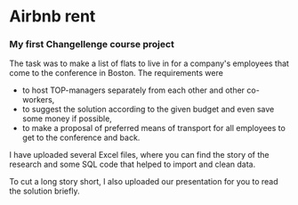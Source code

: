 # Airbnb rent
### My first Changellenge course project
The task was to make a list of flats to live in for a company's employees that come to the conference in Boston. The requirements were
- to host TOP-managers separately from each other and other co-workers,
- to suggest the solution according to the given budget and even save some money if possible,
- to make a proposal of preferred means of transport for all employees to get to the conference and back.

I have uploaded several Excel files, where you can find the story of the research and some SQL code that helped to import and clean data. 

To cut a long story short, I also uploaded our presentation for you to read the solution briefly. 
